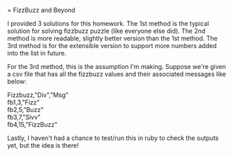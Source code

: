 = FizzBuzz and Beyond

I provided 3 solutions for this homework. The 1st method is the typical solution for solving fizzbuzz puzzle (like everyone else did). The 2nd method is more readable, slightly better version than the 1st method. The 3rd method is for the extensible version to support more numbers added into the list in future.

For the 3rd method, this is the assumption I'm making. Suppose we're given a csv file that has all the fizzbuzz values and their associated messages like below:

Fizzbuzz,"Div","Msg"<br>
fb1,3,"Fizz"<br>
fb2,5,"Buzz"<br>
fb3,7,"Sivv"<br>
fb4,15,"FizzBuzz"

Lastly, I haven't had a chance to test/run this in ruby to check the outputs yet, but the idea is there!
